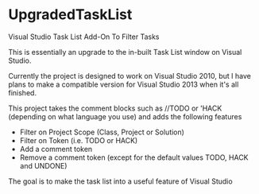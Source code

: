 UpgradedTaskList
================

Visual Studio Task List Add-On To Filter Tasks

This is essentially an upgrade to the in-built Task List window on Visual Studio.

Currently the project is designed to work on Visual Studio 2010, but I have plans to make a compatible version for Visual Studio 2013 when it's all finished.

This project takes the comment blocks such as //TODO or 'HACK (depending on what language you use) and adds the following features
  - Filter on Project Scope (Class, Project or Solution)
  - Filter on Token (i.e. TODO or HACK)
  - Add a comment token
  - Remove a comment token (except for the default values TODO, HACK and UNDONE)
  
The goal is to make the task list into a useful feature of Visual Studio
